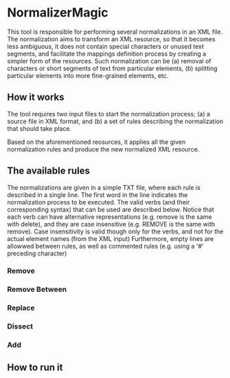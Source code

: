 # NormalizerMagic

This tool is responsible for performing several normalizations in an XML file.
The normalization aims to transform an XML resource, so that it becomes less ambiguous, it does not contain special characters or unused text segments, 
and facilitate the mappings definition process by creating a simpler form of the resources. 
Such normalization can be (a) removal of characters or short segments of text from particular elements,
(b) splitting particular elements into more fine-grained elements, etc.

## How it works

The tool requires two input files to start the normalization process;
(a) a source file in XML format, and 
(b) a set of rules describing the normalization that should take place.

Based on the aforementioned reosurces, it applies all the given normalization rules and produce the new normalized XML resource.

## The available rules

The normalizations are given in a simple TXT file, where each rule is described in a single line. 
The first word in the line indicates the normalization process to be executed. 
The valid verbs (and their corresponding syntax) that can be used are described below. 
Notice that each verb can have alternative representations (e.g. remove is the same with delete), 
and they are case insensitive (e.g. REMOVE is the same with remove). 
Case insensitivity is valid though only for the verbs, and not for the actual element names (from the XML input)
Furthermore, empty lines are allowwed between rules, as well as commented rules (e.g. using a '#' preceding character)

### Remove

### Remove Between 

### Replace

### Dissect

### Add


## How to run it
